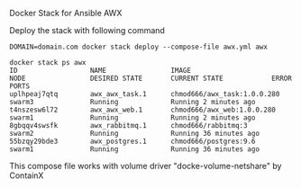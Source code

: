 Docker Stack for Ansible AWX

Deploy the stack with following command

```
DOMAIN=domain.com docker stack deploy --compose-file awx.yml awx
```

```
docker stack ps awx
ID                  NAME                IMAGE                         NODE                DESIRED STATE       CURRENT STATE            ERROR               PORTS
uplhpeaj7qtq        awx_awx_task.1      chmod666/awx_task:1.0.0.280   swarm3              Running             Running 2 minutes ago                        
t4nszesw6l72        awx_awx_web.1       chmod666/awx_web:1.0.0.280    swarm1              Running             Running 2 minutes ago                        
8gbqqv4swsfk        awx_rabbitmq.1      chmod666/rabbitmq:3           swarm2              Running             Running 36 minutes ago                       
55bzqy29bde3        awx_postgres.1      chmod666/postgres:9.6         swarm1              Running             Running 36 minutes ago                       
```

This compose file works with volume driver "docke-volume-netshare" by ContainX
